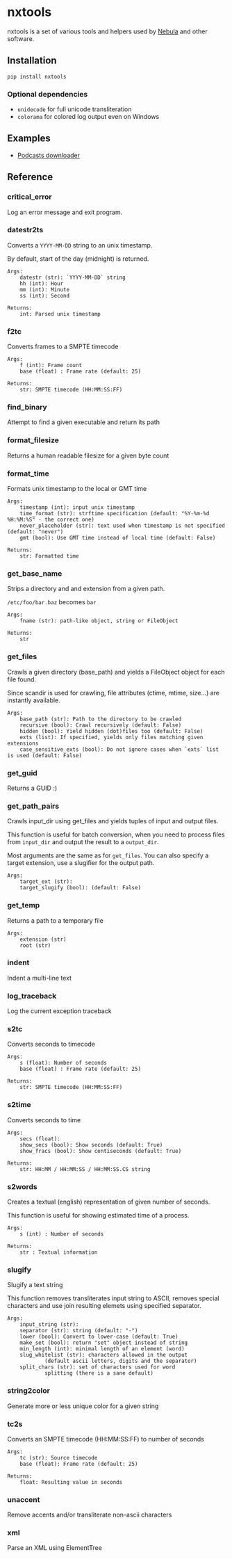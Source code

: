 nxtools
=======

nxtools is a set of various tools and helpers used by [Nebula](https://github.com/nebulabroadcast/nebula) and other software.

Installation
------------

`pip install nxtools`

### Optional dependencies

 - `unidecode` for full unicode transliteration
 - `colorama` for colored log output even on Windows


Examples
-------

 - [Podcasts downloader](https://pastebin.com/5Fya2kep)

Reference
---------


### critical_error

Log an error message and exit program.

### datestr2ts

Converts a `YYYY-MM-DD` string to an unix timestamp.

By default, start of the day (midnight) is returned.

```
Args:
    datestr (str): `YYYY-MM-DD` string
    hh (int): Hour
    mm (int): Minute
    ss (int): Second

Returns:
    int: Parsed unix timestamp
```

### f2tc

Converts frames to a SMPTE timecode


```
Args:
    f (int): Frame count
    base (float) : Frame rate (default: 25)

Returns:
    str: SMPTE timecode (HH:MM:SS:FF)
```

### find_binary

Attempt to find a given executable and return its path

### format_filesize

Returns a human readable filesize for a given byte count

### format_time

Formats unix timestamp to the local or GMT time


```
Args:
    timestamp (int): input unix timestamp
    time_format (str): strftime specification (default: "%Y-%m-%d %H:%M:%S" - the correct one)
    never_placeholder (str): text used when timestamp is not specified (default: "never")
    gmt (bool): Use GMT time instead of local time (default: False)

Returns:
    str: Formatted time
```

### get_base_name

Strips a directory and and extension from a given path.

`/etc/foo/bar.baz` becomes `bar`

```
Args:
    fname (str): path-like object, string or FileObject

Returns:
    str
```

### get_files

Crawls a given directory (base_path) and yields a FileObject object for each file found.

Since scandir is used for crawling, file attributes (ctime, mtime, size...) are instantly available.

```
Args:
    base_path (str): Path to the directory to be crawled
    recursive (bool): Crawl recursively (default: False)
    hidden (bool): Yield hidden (dot)files too (default: False)
    exts (list): If specified, yields only files matching given extensions
    case_sensitive_exts (bool): Do not ignore cases when `exts` list is used (default: False)
```

### get_guid

Returns a GUID :)

### get_path_pairs

Crawls input_dir using get_files and yields tuples of input and output files.

This function is useful for batch conversion, when you need to process files
from `input_dir` and output the result to a `output_dir`.

Most arguments are the same as for `get_files`. You can also specify a target extension,
use a slugifier for the output path.

```
Args:
    target_ext (str):
    target_slugify (bool): (default: False)
```

### get_temp

Returns a path to a temporary file


```
Args:
    extension (str)
    root (str)
```

### indent

Indent a multi-line text

### log_traceback

Log the current exception traceback

### s2tc

Converts seconds to timecode


```
Args:
    s (float): Number of seconds
    base (float) : Frame rate (default: 25)

Returns:
    str: SMPTE timecode (HH:MM:SS:FF)
```

### s2time

Converts seconds to time


```
Args:
    secs (float):
    show_secs (bool): Show seconds (default: True)
    show_fracs (bool): Show centiseconds (default: True)

Returns:
    str: HH:MM / HH:MM:SS / HH:MM:SS.CS string
```

### s2words

Creates a textual (english) representation of given number of seconds.

This function is useful for showing estimated time of a process.

```
Args:
    s (int) : Number of seconds

Returns:
    str : Textual information
```

### slugify

Slugify a text string

This function removes transliterates input string to ASCII, removes special characters
and use join resulting elemets using specified separator.

```
Args:
    input_string (str):
    separator (str): string (default: "-")
    lower (bool): Convert to lower-case (default: True)
    make_set (bool): return "set" object instead of string
    min_length (int): minimal length of an element (word)
    slug_whitelist (str): characters allowed in the output
            (default ascii letters, digits and the separator)
    split_chars (str): set of characters used for word
            splitting (there is a sane default)
```

### string2color

Generate more or less unique color for a given string

### tc2s

Converts an SMPTE timecode (HH:MM:SS:FF) to number of seconds


```
Args:
    tc (str): Source timecode
    base (float): Frame rate (default: 25)

Returns:
    float: Resulting value in seconds
```

### unaccent

Remove accents and/or transliterate non-ascii characters

### xml

Parse an XML using ElementTree
